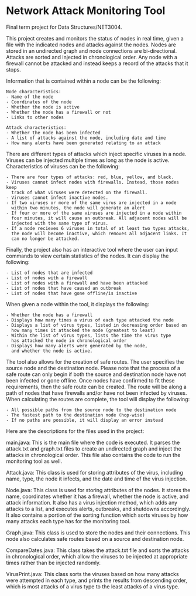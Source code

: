 # Network Attack Monitoring Tool
Final term project for Data Structures/NET3004.

This project creates and monitors the status of nodes in real time,
given a file with the indicated nodes and attacks against the nodes.
Nodes are stored in an undirected graph and node connections are bi-directional. 
Attacks are sorted and injected in chronological order. Any node with a firewall 
cannot be attacked and instead keeps a record of the attacks that it stops.

Information that is contained within a node can be the following:
    
    Node characteristics:
    - Name of the node
    - Coordinates of the node
    - Whether the node is active
    - Whether the node has a firewall or not
    - Links to other nodes

    Attack characteristics:
    - Whether the node has been infected
    - A list of attacks against the node, including date and time
    - How many alerts have been generated relating to an attack

There are different types of attacks which inject specific viruses in a node. 
Viruses can be injected multiple times as long as the node is active.
Characteristics of viruses can be the following:

    - There are four types of attacks: red, blue, yellow, and black.
    - Viruses cannot infect nodes with firewalls. Instead, those nodes keep
      track of what viruses were detected on the firewall.
    - Viruses cannot infect inactive nodes.
    - If two viruses or more of the same virus are injected in a node 
      within two minutes, the node will generate an alert
    - If four or more of the same viruses are injected in a node within
      four minutes, it will cause an outbreak. All adjacent nodes will be 
      injected with the same type of virus.
    - If a node recieves 6 viruses in total of at least two types attacks,
      the node will become inactive, which removes all adjacent links. It 
      can no longer be attacked.

Finally, the project also has an interactive tool where the user can input commands to
view certain statistics of the nodes. It can display the following:

    - List of nodes that are infected
	- List of nodes with a firewall
	- List of nodes with a firewall and have been attacked
	- List of nodes that have caused an outbreak
	- List of nodes that have gone offline/is inactive

When given a node within the tool, it displays the following:

    - Whether the node has a firewall
	- Displays how many times a virus of each type attacked the node
	- Displays a list of virus types, listed in decreasing order based on 
      how many times it attacked the node (greatest to least)
	- Within the list of virus types, lists the time the virus type 
      has attacked the node in chronological order
	- Displays how many alerts were generated by the node, 
      and whether the node is active.

The tool also allows for the creation of safe routes. The user specifies the source node and
the destination node. Please note that the process of a safe route can only begin if both
the source and destination node have not been infected or gone offline. Once nodes have confirmed
to fit these requirements, then the safe route can be created.
The route will be along a path of nodes that have firewalls and/or have not been infected by
viruses. When calculating the routes are complete, the tool will display the following:

    - All possible paths from the source node to the destination node
	- The fastest path to the destination node (hop-wise)
	- If no paths are possible, it will display an error instead

Here are the descriptions for the files used in the project:

main.java: This is the main file where the code is executed. It parses the attack.txt and
graph.txt files to create an undirected graph and inject the attacks in chronological order.
This file also contains the code to run the monitoring tool as well.

Attack.java: This class is used for storing attributes of the virus, including name, type,
the node it infects, and the date and time of the virus injection.

Node.java: This class is used for storing attributes of the nodes. It stores the name, coordinates
whether it has a firewall, whether the node is active, and attack information. It also has
a virus injection method, which adds any attacks to a list, and executes alerts, outbreaks,
and shutdowns accordingly. It also contains a portion of the sorting function which sorts
viruses by how many attacks each type has for the monitoring tool.

Graph.java: This class is used to store the nodes and their connections. This node also
calculates safe routes based on a source and destination node.

CompareDates.java: This class takes the attack.txt file and sorts the attacks in chronological
order, which allow the viruses to be injected at appropriate times rather than be injected
randomly.

VirusPrint.java: This class sorts the viruses based on how many attacks were attempted in
each type, and prints the results from descending order, which is most attacks of a virus type
to the least attacks of a virus type.